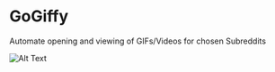 # GoGiffy
Automate opening and viewing of GIFs/Videos for chosen Subreddits

![Alt Text](https://s3.us-east-2.amazonaws.com/mp3-download-storage/gogiffy.gif)

